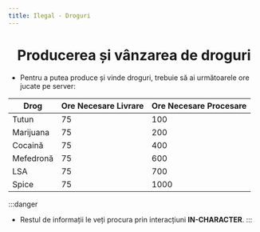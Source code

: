 ```yaml
---
title: Ilegal - Droguri
---
```


# <span class="title-font"><center>Producerea și vânzarea de droguri</center></span>

- Pentru a putea produce și vinde droguri, trebuie să ai următoarele ore jucate pe server:

| Drog  | Ore Necesare Livrare        | Ore Necesare Procesare |
| ----- | --------------------------- | ---------------------- |
| Tutun     |      75                 |     100                |
| Marijuana |      75                 |     200                |
| Cocaină   |      75                 |     400                |
| Mefedronă |      75                 |     600                |
| LSA       |      75                 |     700                |
| Spice     |      75                 |     1000               |

:::danger
- Restul de informații le veți procura prin interacțiuni **IN-CHARACTER**.
:::